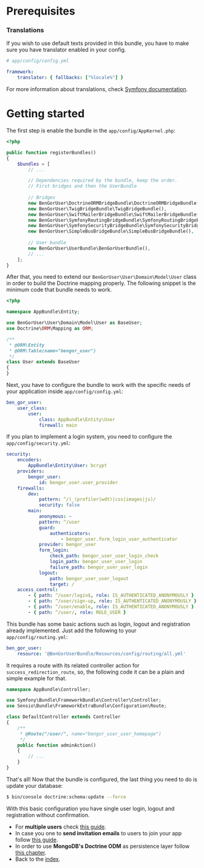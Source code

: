 # Prerequisites
### Translations
If you wish to use default texts provided in this bundle, you have to make sure you have translator enabled in your config.
```yml
# app/config/config.yml

framework:
    translator: { fallbacks: ["%locale%"] }
```
For more information about translations, check [Symfony documentation][1].

# Getting started

The first step is enable the bundle in the `app/config/AppKernel.php`:
```php
<?php

public function registerBundles()
{
    $bundles = [
        // ...

        // Dependencies required by the bundle, keep the order.
        // First bridges and then the UserBundle
        
        // Bridges
        new BenGorUser\DoctrineORMBridgeBundle\DoctrineORMBridgeBundle(),
        new BenGorUser\TwigBridgeBundle\TwigBridgeBundle(),
        new BenGorUser\SwiftMailerBridgeBundle\SwiftMailerBridgeBundle(),
        new BenGorUser\SymfonyRoutingBridgeBundle\SymfonyRoutingBridgeBundle(),
        new BenGorUser\SymfonySecurityBridgeBundle\SymfonySecurityBridgeBundle(),
        new BenGorUser\SimpleBusBridgeBundle\SimpleBusBridgeBundle(),
        
        // User bundle
        new BenGorUser\UserBundle\BenGorUserBundle(),
        // ...
    ];
}
```

After that, you need to extend our `BenGorUser\User\Domain\Model\User` class in order to build the Doctrine mapping properly.
The following snippet is the minimum code that bundle needs to work.
```php
<?php

namespace AppBundle\Entity;

use BenGorUser\User\Domain\Model\User as BaseUser;
use Doctrine\ORM\Mapping as ORM;

/**
 * @ORM\Entity
 * @ORM\Table(name="bengor_user")
 */
class User extends BaseUser
{
}
```


Next, you have to configure the bundle to work with the specific needs of your application inside
`app/config/config.yml`:
```yml
ben_gor_user:
    user_class:
        user:
            class: AppBundle\Entity\User
            firewall: main
```

If you plan to implement a login system, you need to configure the `app/config/security.yml`:
```yml
security:
    encoders:
        AppBundle\Entity\User: bcrypt
    providers:
        bengor_user:
            id: bengor_user.user_provider
    firewalls:
        dev:
            pattern: ^/(_(profiler|wdt)|css|images|js)/
            security: false
        main:
            anonymous: ~
            pattern: ^/user
            guard:
                authenticators:
                    - bengor_user.form_login_user_authenticator
            provider: bengor_user
            form_login:
                check_path: bengor_user_user_login_check
                login_path: bengor_user_user_login
                failure_path: bengor_user_user_login
            logout:
                path: bengor_user_user_logout
                target: /
    access_control:
        - { path: ^/user/login$, role: IS_AUTHENTICATED_ANONYMOUSLY }
        - { path: ^/user/sign-up, role: IS_AUTHENTICATED_ANONYMOUSLY }
        - { path: ^/user/enable, role: IS_AUTHENTICATED_ANONYMOUSLY }
        - { path: ^/user/, role: ROLE_USER }
```

This bundle has some basic actions such as login, logout and registration already implemented. Just add the following
to your `app/config/routing.yml`:
```yml
ben_gor_user:
    resource: '@BenGorUserBundle/Resources/config/routing/all.yml'
```

It requires a route with its related controller action for `success_redirection_route`, so, the following code it can
be a plain and simple example for that.
```php
namespace AppBundle\Controller;

use Symfony\Bundle\FrameworkBundle\Controller\Controller;
use Sensio\Bundle\FrameworkExtraBundle\Configuration\Route;

class DefaultController extends Controller
{
    /**
     * @Route("/user/", name="bengor_user_user_homepage")
     */
    public function adminAction()
    {
        // ...
    }
}
```

That's all! Now that the bundle is configured, the last thing you need to do is update your database:
```bash
$ bin/console doctrine:schema:update --force
```

With this basic configuration you have single user login, logout and registration without confirmation.

- For **multiple users** check [this guide](multiple_users.md).
- In case you one to **send invitation emails** to users to join your app follow [this guide](invitation_system.md).
- In order to use **MongoDB's Doctrine ODM** as persistence layer follow [this chapter](doctrine_odm_mongodb.md).
- Back to the [index](index.md).

[1]: https://symfony.com/doc/current/book/translation.html
